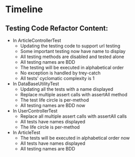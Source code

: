 # Timeline
## Testing Code Refactor Content:
- In ArticleControllerTest
    - Updating the testing code to support url testing
    - Some important testing now have name to display
    - All testing methods are disabled and tested alone
    - All testing names are BDD
    - The testing will be executed in alphabetical order
    - No exception is handled by trey-catch 
    - All tests' cyclomatic complexity is 1
- In DataBaseUtilityTest
    - Updating all the tests with a name displayed
    - Replace multiple assert calls with assertAll method
    - The test life circle is per-method
    - All testing names are BDD now
- In UserControllerTest
    - Replace all multiple assert calls with assertAll calls
    - All tests have names displayed
    - The life circle is per-method
- In ArticleTest
    - The tests will be executed in alphabetical order now
    - All tests have names displayed
    - All testing names are BDD
 
